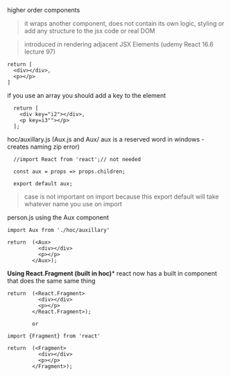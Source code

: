 higher order components
>it wraps another component, does not contain its own logic, styling or add any structure to the jsx code or real DOM

>introduced in rendering adjacent JSX Elements (udemy React 16.6 lecture 97)
```
return [
  <div></div>,
  <p></p>
]
```

if you use an array you should add a key to the element
```
  return [
    <div key="i2"></div>,
    <p key=i3""></p>
  ];

```

hoc/auxillary.js (Aux.js and Aux/ aux is a reserved word in windows - creates naming zip error)
```
  //import React from 'react';// not needed

  const aux = props => props.children;

  export default aux;
```
>case is not important on import because this export default will take whatever name you use on import

person.js using the Aux component
```
import Aux from './hoc/auxillary'

return  (<Aux>
          <div></div>
          <p></p>
        </Aux>);
```

**Using React.Fragment (built in hoc)***
react now has a built in component that does the same same thing

```
return  (<React.Fragment>
          <div></div>
          <p></p>
        </React.Fragment>);

        or

import {Fragment} from 'react'

return  (<Fragment>
          <div></div>
          <p></p>
        </Fragment>);



```
